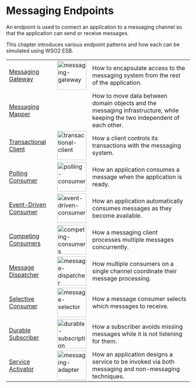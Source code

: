 # Messaging Endpoints

An endpoint is used to connect an application to a messaging channel so that the application can send or receive messages.

This chapter introduces various endpoint patterns and how each can be simulated using WSO2 ESB.

<table>
    <tr>
        <td><a href="{{base_path}}/learn/enterprise-integration-patterns/messaging-endpoints/messaging-gateway">Messaging Gateway</a></td>
        <td><a href="{{base_path}}/assets/img/learn/enterprise-integration-patterns/messaging-gateway.png"><img src="{{base_path}}/assets/img/learn/enterprise-integration-patterns/messaging-gateway.png" alt="messaging-gateway" width="80"></a></td>
        <td>How to encapsulate access to the messaging system from the rest of the application.</td>
    </tr>
    <tr>
        <td><a href="{{base_path}}/learn/enterprise-integration-patterns/messaging-endpoints/messaging-mapper">Messaging Mapper</a></td>
        <td></td>
        <td>How to move data between domain objects and the messaging infrastructure, while keeping the two independent of each other.</td>
    </tr>
    <tr>
        <td><a href="{{base_path}}/learn/enterprise-integration-patterns/messaging-endpoints/transactional-client">Transactional Client</a></td>
        <td><a href="{{base_path}}/assets/img/learn/enterprise-integration-patterns/transactional-client.png"><img src="{{base_path}}/assets/img/learn/enterprise-integration-patterns/transactional-client.png" alt="transactional-client" width="80"></a></td>
        <td>How a client controls its transactions with the messaging system.</td>
    </tr>
    <tr>
        <td><a href="{{base_path}}/learn/enterprise-integration-patterns/messaging-endpoints/polling-consumer">Polling Consumer</a></td>
        <td><a href="{{base_path}}/assets/img/learn/enterprise-integration-patterns/polling-consumer.png"><img src="{{base_path}}/assets/img/learn/enterprise-integration-patterns/polling-consumer.png" alt="polling-consumer" width="80"></a></td>
        <td>How an application consumes a message when the application is ready.</td>
    </tr>
    <tr>
        <td><a href="{{base_path}}/learn/enterprise-integration-patterns/messaging-endpoints/event-driven-consumer">Event-Driven Consumer</a></td>
        <td><a href="{{base_path}}/assets/img/learn/enterprise-integration-patterns/event-driven-consumer.png"><img src="{{base_path}}/assets/img/learn/enterprise-integration-patterns/event-driven-consumer.png" alt="event-driven-consumer" width="80"></a></td>
        <td>How an application automatically consumes messages as they become available.</td>
    </tr>
    <tr>
        <td><a href="{{base_path}}/learn/enterprise-integration-patterns/messaging-endpoints/competing-consumers">Competing Consumers</a></td>
        <td><a href="{{base_path}}/assets/img/learn/enterprise-integration-patterns/competing-consumers.png"><img src="{{base_path}}/assets/img/learn/enterprise-integration-patterns/competing-consumers.png" alt="competing-consumers" width="80"></a></td>
        <td>How a messaging client processes multiple messages concurrently.</td>
    </tr>
    <tr>
        <td><a href="{{base_path}}/learn/enterprise-integration-patterns/messaging-endpoints/message-dispatcher">Message Dispatcher</a></td>
        <td><a href="{{base_path}}/assets/img/learn/enterprise-integration-patterns/message-dispatcher.png"><img src="{{base_path}}/assets/img/learn/enterprise-integration-patterns/message-dispatcher.png" alt="message-dispatcher" width="80"></a></td>
        <td>How multiple consumers on a single channel coordinate their message processing.</td>
    </tr>
    <tr>
        <td><a href="{{base_path}}/learn/enterprise-integration-patterns/messaging-endpoints/selective-consumer">Selective Consumer</a></td>
        <td><a href="{{base_path}}/assets/img/learn/enterprise-integration-patterns/message-selector.png"><img src="{{base_path}}/assets/img/learn/enterprise-integration-patterns/message-selector.png" alt="message-selector" width="80"></a></td>
        <td>How a message consumer selects which messages to receive.</td>
    </tr>
    <tr>
        <td><a href="{{base_path}}/learn/enterprise-integration-patterns/messaging-endpoints/durable-subscriber">Durable Subscriber</a></td>
        <td><a href="{{base_path}}/assets/img/learn/enterprise-integration-patterns/durable-subscription.png"><img src="{{base_path}}/assets/img/learn/enterprise-integration-patterns/durable-subscription.png" alt="durable-subscription" width="80"></a></td>
        <td>How a subscriber avoids missing messages while it is not listening for them.</td>
    </tr>
    <tr>
        <td><a href="{{base_path}}/learn/enterprise-integration-patterns/messaging-endpoints/service-activator">Service Activator</a></td>
        <td><a href="{{base_path}}/assets/img/learn/enterprise-integration-patterns/messaging-adapter.png"><img src="{{base_path}}/assets/img/learn/enterprise-integration-patterns/messaging-adapter.png" alt="messaging-adapter" width="80"></a></td>
        <td>How an application designs a service to be invoked via both messaging and non-messaging techniques.</td>
    </tr>
</table>
